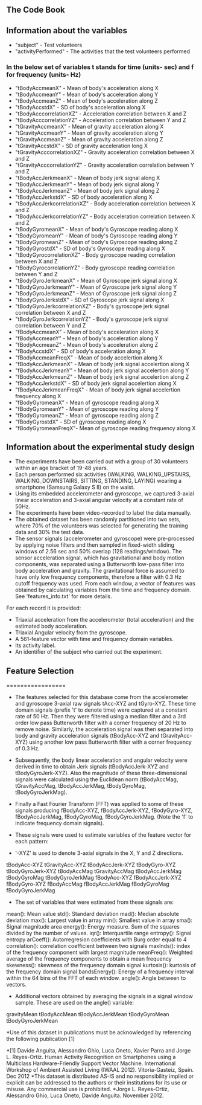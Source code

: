 ## The Code Book

## Information about the variables
* "subject" - Test volunteers
* "activityPerformed" - The activities that the test volunteers performed

### In the below set of variables t stands for time (units- sec) and f for frequency (units- Hz)

* "tBodyAccmeanX" - Mean of body's acceleration along X
* "tBodyAccmeanY" - Mean of body's acceleration along Y
* "tBodyAccmeanZ" - Mean of body's acceleration along Z
* "tBodyAccstdX"  - SD of body's acceleration along X            
* "tBodyAcccorrelationXZ" - Acceleration correlation between X and Z
* "tBodyAcccorrelationYZ" - Acceleration correlation between Y and Z
* "tGravityAccmeanX" - Mean of gravity acceleration along X
* "tGravityAccmeanY" - Mean of gravity acceleration along Y
* "tGravityAccmeanZ" - Mean of gravity acceleration along Z 
* "tGravityAccstdX" - SD of gravity acceleration long X            
* "tGravityAcccorrelationXZ" - Gravity acceleration correlation between X and Z    
* "tGravityAcccorrelationYZ" - Gravity acceleration correlation between Y and Z
* "tBodyAccJerkmeanX" - Mean of body jerk signal along X
* "tBodyAccJerkmeanY" - Mean of body jerk signal along Y
* "tBodyAccJerkmeanZ" - Mean of body jerk signal along Z
* "tBodyAccJerkstdX"  - SD of body acceleration along X         
* "tBodyAccJerkcorrelationXZ" - Body acceleration correlation between X and Z
* "tBodyAccJerkcorrelationYZ" - Body acceleration correlation between X and Z
* "tBodyGyromeanX"  - Mean of body's Gyroscope reading along X          
* "tBodyGyromeanY"  - Mean of body's Gyroscope reading along Y
* "tBodyGyromeanZ"  - Mean of body's Gyroscope reading along Z
* "tBodyGyrostdX" - SD of body's Gyroscope reading along X  
* "tBodyGyrocorrelationXZ" - Body gyroscope reading correlation between X and Z
* "tBodyGyrocorrelationYZ" - Body gyroscope reading correlation between Y and Z
* "tBodyGyroJerkmeanX" - Mean of Gyroscope jerk signal along X        
* "tBodyGyroJerkmeanY" - Mean of Gyroscope jerk signal along Y
* "tBodyGyroJerkmeanZ" - Mean of Gyroscope jerk signal along Z
* "tBodyGyroJerkstdX" - SD of Gyroscope jerk signal along X
* "tBodyGyroJerkcorrelationXZ" - Body's gyroscope jerk signal correlation between X and Z
* "tBodyGyroJerkcorrelationYZ" - Body's gyroscope jerk signal correlation between Y and Z
* "fBodyAccmeanX" - Mean of body's acceleration along X
* "fBodyAccmeanY" - Mean of body's acceleration along Y
* "fBodyAccmeanZ" - Mean of body's acceleration along Z              
* "fBodyAccstdX" - SD of body's acceleration along X
* "fBodyAccmeanFreqX" - Mean of body accelertion along X
* "fBodyAccJerkmeanX" - Mean of body jerk signal accelertion along X          
* "fBodyAccJerkmeanY" - Mean of body jerk signal accelertion along Y           
* "fBodyAccJerkmeanZ" - Mean of body jerk signal accelertion along Z
* "fBodyAccJerkstdX"  - SD of body jerk signal accelertion along X 
* "fBodyAccJerkmeanFreqX" - Mean of body jerk signal accelertion frequency along X       
* "fBodyGyromeanX" - Mean of gyroscope reading along X
* "fBodyGyromeanY" - Mean of gyroscope reading along Y
* "fBodyGyromeanZ" - Mean of gyroscope reading along Z
* "fBodyGyrostdX" - SD of gyroscope reading along X
* "fBodyGyromeanFreqX"- Mean of gyroscope reading frequency along X


## Information about the experimental study design

* The experiments have been carried out with a group of 30 volunteers within an age bracket of 19-48 years. 
* Each person performed six activities (WALKING, WALKING_UPSTAIRS, WALKING_DOWNSTAIRS, SITTING, STANDING, LAYING) wearing a smartphone (Samsung Galaxy S II) on the waist. 
* Using its embedded accelerometer and gyroscope, we captured 3-axial linear acceleration and 3-axial angular velocity at a constant rate of 50Hz. 
* The experiments have been video-recorded to label the data manually. 
* The obtained dataset has been randomly partitioned into two sets, where 70% of the volunteers was selected for generating the training data and 30% the test data. 
* The sensor signals (accelerometer and gyroscope) were pre-processed by applying noise filters and then sampled in fixed-width sliding windows of 2.56 sec and 50% overlap (128 readings/window). The sensor acceleration signal, which has gravitational and body motion components, was separated using a Butterworth low-pass filter into body acceleration and gravity. The gravitational force is assumed to have only low frequency components, therefore a filter with 0.3 Hz cutoff frequency was used. From each window, a vector of features was obtained by calculating variables from the time and frequency domain. See 'features_info.txt' for more details. 

For each record it is provided:

* Triaxial acceleration from the accelerometer (total acceleration) and the estimated body acceleration.
* Triaxial Angular velocity from the gyroscope. 
* A 561-feature vector with time and frequency domain variables. 
* Its activity label. 
* An identifier of the subject who carried out the experiment.

## Feature Selection 
=================

* The features selected for this database come from the accelerometer and gyroscope 3-axial raw signals tAcc-XYZ and tGyro-XYZ. These time domain signals (prefix 't' to denote time) were captured at a constant rate of 50 Hz. Then they were filtered using a median filter and a 3rd order low pass Butterworth filter with a corner frequency of 20 Hz to remove noise. Similarly, the acceleration signal was then separated into body and gravity acceleration signals (tBodyAcc-XYZ and tGravityAcc-XYZ) using another low pass Butterworth filter with a corner frequency of 0.3 Hz. 
* Subsequently, the body linear acceleration and angular velocity were derived in time to obtain Jerk signals (tBodyAccJerk-XYZ and tBodyGyroJerk-XYZ). Also the magnitude of these three-dimensional signals were calculated using the Euclidean norm (tBodyAccMag, tGravityAccMag, tBodyAccJerkMag, tBodyGyroMag, tBodyGyroJerkMag). 
* Finally a Fast Fourier Transform (FFT) was applied to some of these signals producing fBodyAcc-XYZ, fBodyAccJerk-XYZ, fBodyGyro-XYZ, fBodyAccJerkMag, fBodyGyroMag, fBodyGyroJerkMag. (Note the 'f' to indicate frequency domain signals). 

* These signals were used to estimate variables of the feature vector for each pattern:  
* '-XYZ' is used to denote 3-axial signals in the X, Y and Z directions.

tBodyAcc-XYZ
tGravityAcc-XYZ
tBodyAccJerk-XYZ
tBodyGyro-XYZ
tBodyGyroJerk-XYZ
tBodyAccMag
tGravityAccMag
tBodyAccJerkMag
tBodyGyroMag
tBodyGyroJerkMag
fBodyAcc-XYZ
fBodyAccJerk-XYZ
fBodyGyro-XYZ
fBodyAccMag
fBodyAccJerkMag
fBodyGyroMag
fBodyGyroJerkMag

* The set of variables that were estimated from these signals are: 

mean(): Mean value
std(): Standard deviation
mad(): Median absolute deviation 
max(): Largest value in array
min(): Smallest value in array
sma(): Signal magnitude area
energy(): Energy measure. Sum of the squares divided by the number of values. 
iqr(): Interquartile range 
entropy(): Signal entropy
arCoeff(): Autorregresion coefficients with Burg order equal to 4
correlation(): correlation coefficient between two signals
maxInds(): index of the frequency component with largest magnitude
meanFreq(): Weighted average of the frequency components to obtain a mean frequency
skewness(): skewness of the frequency domain signal 
kurtosis(): kurtosis of the frequency domain signal 
bandsEnergy(): Energy of a frequency interval within the 64 bins of the FFT of each window.
angle(): Angle between to vectors.

* Additional vectors obtained by averaging the signals in a signal window sample. These are used on the angle() variable:

gravityMean
tBodyAccMean
tBodyAccJerkMean
tBodyGyroMean
tBodyGyroJerkMean



*Use of this dataset in publications must be acknowledged by referencing the following publication [1] 

*[1] Davide Anguita, Alessandro Ghio, Luca Oneto, Xavier Parra and Jorge L. Reyes-Ortiz. Human Activity Recognition on Smartphones using a Multiclass Hardware-Friendly Support Vector Machine. International Workshop of Ambient Assisted Living (IWAAL 2012). Vitoria-Gasteiz, Spain. Dec 2012
*This dataset is distributed AS-IS and no responsibility implied or explicit can be addressed to the authors or their institutions for its use or misuse. Any commercial use is prohibited.
*Jorge L. Reyes-Ortiz, Alessandro Ghio, Luca Oneto, Davide Anguita. November 2012.
